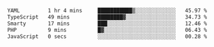 <!--START_SECTION:waka-->

```txt
YAML         1 hr 4 mins     ███████████▒░░░░░░░░░░░░░   45.97 %
TypeScript   49 mins         ████████▓░░░░░░░░░░░░░░░░   34.73 %
Smarty       17 mins         ███░░░░░░░░░░░░░░░░░░░░░░   12.46 %
PHP          9 mins          █▓░░░░░░░░░░░░░░░░░░░░░░░   06.43 %
JavaScript   0 secs          ░░░░░░░░░░░░░░░░░░░░░░░░░   00.28 %
```

<!--END_SECTION:waka-->
